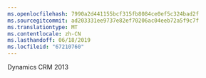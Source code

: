 ```yaml
---
ms.openlocfilehash: 7990a2d441155bcf315fb8084ce0ef5c324bad2f
ms.sourcegitcommit: ad203331ee9737e82ef70206ac04eeb72a5f9c7f
ms.translationtype: MT
ms.contentlocale: zh-CN
ms.lasthandoff: 06/18/2019
ms.locfileid: "67210760"
---
```

Dynamics CRM 2013